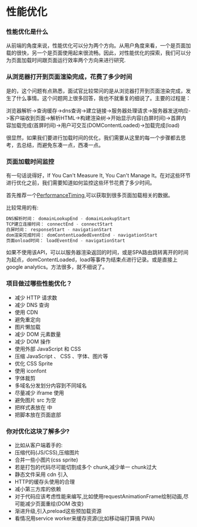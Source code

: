 # 性能优化
### 性能优化是什么
从前端的角度来说，性能优化可以分为两个方向。从用户角度来看，一个是页面加载的很快，另一个是页面使用起来很流畅。因此，对性能优化的探索，我们可以分为页面加载时间跟页面运行效率两个方向来进行研究.
### 从浏览器打开到页面渲染完成，花费了多少时间
是的，这个问题有点熟悉，面试官比较常问的是从浏览器打开到页面渲染完成，发生了什么事情。这个问题网上很多回答，我也不就重复的细说了。主要的过程是：

浏览器解析->查询缓存->dns查询->建立链接->服务器处理请求->服务器发送响应->客户端收到页面->解析HTML->构建渲染树->开始显示内容(白屏时间)->首屏内容加载完成(首屏时间)->用户可交互(DOMContentLoaded)->加载完成(load)

很显然，如果我们要进行加载时间的优化，我们需要从这里的每一个步骤都去思考，去总结，而避免东凑一点，西凑一点。
### 页面加载时间监控
有一句话说得好，If You Can't Measure It, You Can't Manage It。在对这些环节进行优化之前，我们需要知道如何监控这些环节花费了多少时间。

首先推荐一个[PerformanceTiming](https://developer.mozilla.org/zh-CN/docs/Web/API/PerformanceTiming),可以获取到很多页面加载相关的数据。

比较常用的有:
```js
DNS解析时间： domainLookupEnd - domainLookupStart
TCP建立连接时间： connectEnd - connectStart
白屏时间： responseStart - navigationStart
dom渲染完成时间： domContentLoadedEventEnd - navigationStart
页面onload时间： loadEventEnd - navigationStart
```
如果不使用该API，可以以服务器渲染返回的时间，或是SPA路由跳转离开的时间为起点，domContentLoaded，load等事件为结束点进行记录。或是直接上google analytics。方法很多，就不细说了。
### 项目做过哪些性能优化？
- 减少 HTTP 请求数
- 减少 DNS 查询
- 使用 CDN
- 避免重定向
- 图片懒加载
- 减少 DOM 元素数量
- 减少 DOM 操作
- 使用外部 JavaScript 和 CSS
- 压缩 JavaScript 、 CSS 、字体、图片等
- 优化 CSS Sprite
- 使用 iconfont
- 字体裁剪
- 多域名分发划分内容到不同域名
- 尽量减少 iframe 使用
- 避免图片 src 为空
- 把样式表放在  中
- 把脚本放在页面底部
### 你对优化这块了解多少?
- 比如从客户端着手的:
- 压缩代码(JS/CSS),压缩图片
- 合并一些小图片(css sprite)
- 若是打包的代码尽可能切割成多个 chunk,减少单一 chunk过大
- 静态文件采用 cdn 引入
- HTTP的缓存头使用的合理
- 减小第三方库的依赖
- 对于代码应该考虑性能来编写,比如使用requestAnimationFrame绘制动画,尽可能减少页面重绘(DOM 改变)
- 渐进升级,引入preload这些预加载资源
- 看情况用service worker来缓存资源(比如移动端打算搞 PWA)